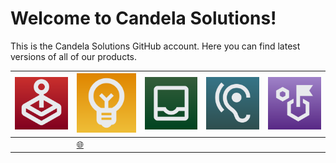 # Welcome to Candela Solutions!

This is the Candela Solutions GitHub account. Here you can find latest versions of all of our products.

| ![](icons/arcade1.png) | ![](icons/filament1.png)                    | ![](icons/harbinger1.png) | ![](icons/orelo1.png) | ![](icons/tinydungeon1.png) |
| ---------------------- | ------------------------------------------- | ------------------------- | --------------------- | --------------------------- |
|                        | [🌐](https://www.filament.candela.solutions) |                           |                       |                             |
